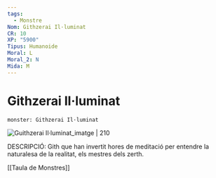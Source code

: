 ```yaml
---
tags:
  - Monstre
Nom: Githzerai Il·luminat
CR: 10
XP: "5900"
Tipus: Humanoide
Moral: L
Moral_2: N
Mida: M
---
```

# Githzerai Il·luminat

```statblock
monster: Githzerai Il·luminat
```

![Guithzerai Il·luminat_imatge | 210](https://www.aidedd.org/dnd/images/githzerai-enlightned.jpg)

DESCRIPCIÓ: 
Gith que han invertit hores de meditació per entendre la naturalesa de la realitat, els mestres dels zerth.

[[Taula de Monstres]]